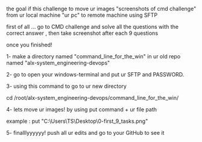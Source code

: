 the goal if this challenge to move ur images "screenshots of cmd challenge" from ur local machine "ur pc" to remote machine  using SFTP 

first of all ... go to CMD challenge and solve all the questions with the correct answer , then take screenshot after each 9 questions 

once you finished!

1- make a directory named  "command_line_for_the_win" in ur old repo named "alx-system_engineering-devops" 

2- go to open your windows-terminal and put ur SFTP and PASSWORD.

3- using this command to go to ur new directory 

 cd /root/alx-system_engineering-devops/command_line_for_the_win/

4- lets move ur images! by using put command + ur file path 

example : put "C:\Users\TS\Desktop\0-first_9_tasks.png"

5- finalllyyyyyy! push all ur edits and go to your GitHub to see it 
